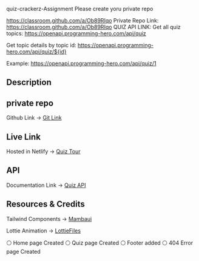 quiz-crackerz-Assignment
Please create yoru private repo

https://classroom.github.com/a/Ob89RIqo
Private Repo Link: https://classroom.github.com/a/Ob89RIqo
QUIZ API LINK:
Get all quiz topics: https://openapi.programming-hero.com/api/quiz

Get topic details by topic id: https://openapi.programming-hero.com/api/quiz/${id}

Example: https://openapi.programming-hero.com/api/quiz/1

## Description

## private repo

Github Link -> [Git Link](https://github.com/programming-hero-web-course2/b6-quiz-crackerz-mdalauddin45)

## Live Link

Hosted in Netlify -> [Quiz Tour](https://quiz-tour.netlify.app/)

## API

Documentation Link -> [Quiz API](https://openapi.programming-hero.com/api/quiz)

## Resources & Credits

Tailwind Components -> [Mambaui](https://www.mambaui.com/)

Lottie Animation -> [LottieFiles](https://lottiefiles.com/featured)

⚪ Home page Created
⚪ Quiz page Created
⚪ Footer added
⚪ 404 Error page Created
